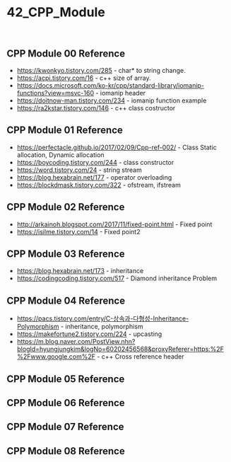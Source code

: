 # 42_CPP_Module<br><br>

## CPP Module 00 Reference<br>
- <https://kwonkyo.tistory.com/285> - char* to string change.<br>
- <https://acpi.tistory.com/16> - c++ size of array.<br>
- <https://docs.microsoft.com/ko-kr/cpp/standard-library/iomanip-functions?view=msvc-160> - iomanip header<br>
- <https://doitnow-man.tistory.com/234> - iomanip function example<br>
- <https://ra2kstar.tistory.com/146> - c++ class costructor<br>
## CPP Module 01 Reference<br>
- <https://perfectacle.github.io/2017/02/09/Cpp-ref-002/> - Class Static allocation, Dynamic allocation<br>
- <https://boycoding.tistory.com/244> - class constructor<br>
- <https://word.tistory.com/24> - string stream<br>
- <https://blog.hexabrain.net/177> - operator overloading<br>
- <https://blockdmask.tistory.com/322> - ofstream, ifstream<br>
## CPP Module 02 Reference<br>
- <http://arkainoh.blogspot.com/2017/11/fixed-point.html> - Fixed point<br>
- <https://isilme.tistory.com/14> - Fixed point2<br>
## CPP Module 03 Reference<br>
- <https://blog.hexabrain.net/173> - inheritance<br>
- <https://codingcoding.tistory.com/517> - Diamond inheritance Problem<br>
## CPP Module 04 Reference<br>
- <https://pacs.tistory.com/entry/C-상속과-다형성-Inheritance-Polymorphism> - inheritance, polymorphism<br>
- <https://makefortune2.tistory.com/224> - upcasting<br>
- <https://m.blog.naver.com/PostView.nhn?blogId=hyungjungkim&logNo=60202456568&proxyReferer=https:%2F%2Fwww.google.com%2F> - c++ Cross reference header<br>
## CPP Module 05 Reference<br>
## CPP Module 06 Reference<br>
## CPP Module 07 Reference<br>
## CPP Module 08 Reference<br>
